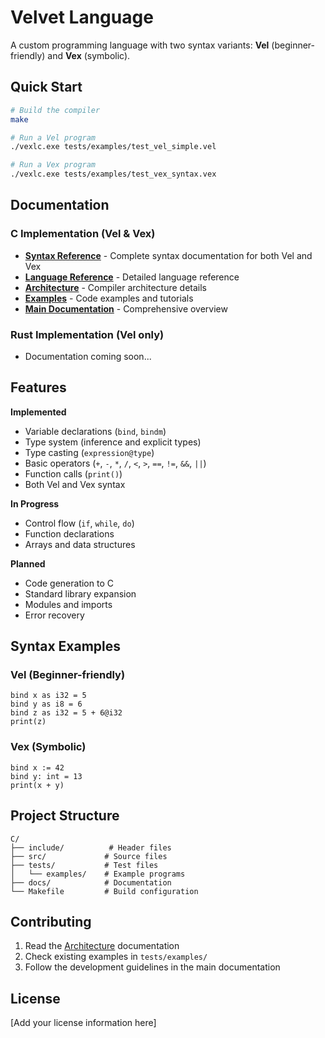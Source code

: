# Velvet Language

A custom programming language with two syntax variants: **Vel** (beginner-friendly) and **Vex** (symbolic).

## Quick Start

```bash
# Build the compiler
make

# Run a Vel program
./vexlc.exe tests/examples/test_vel_simple.vel

# Run a Vex program
./vexlc.exe tests/examples/test_vex_syntax.vex
```

## Documentation

### C Implementation (Vel & Vex)
- **[Syntax Reference](C/docs/syntax.md)** - Complete syntax documentation for both Vel and Vex
- **[Language Reference](C/docs/LANGUAGE_REFERENCE.md)** - Detailed language reference
- **[Architecture](C/docs/ARCHITECTURE.md)** - Compiler architecture details
- **[Examples](C/docs/EXAMPLES.md)** - Code examples and tutorials
- **[Main Documentation](C/docs/README.md)** - Comprehensive overview

### Rust Implementation (Vel only)
- Documentation coming soon...

## Features

 **Implemented**
- Variable declarations (`bind`, `bindm`)
- Type system (inference and explicit types)
- Type casting (`expression@type`)
- Basic operators (`+`, `-`, `*`, `/`, `<`, `>`, `==`, `!=`, `&&`, `||`)
- Function calls (`print()`)
- Both Vel and Vex syntax

 **In Progress**
- Control flow (`if`, `while`, `do`)
- Function declarations
- Arrays and data structures

 **Planned**
- Code generation to C
- Standard library expansion
- Modules and imports
- Error recovery

## Syntax Examples

### Vel (Beginner-friendly)
```vel
bind x as i32 = 5
bind y as i8 = 6
bind z as i32 = 5 + 6@i32
print(z)
```

### Vex (Symbolic)
```vex
bind x := 42
bind y: int = 13
print(x + y)
```

## Project Structure

```
C/
├── include/          # Header files
├── src/             # Source files
├── tests/           # Test files
│   └── examples/    # Example programs
├── docs/            # Documentation
└── Makefile         # Build configuration
```

## Contributing

1. Read the [Architecture](docs/ARCHITECTURE.md) documentation
2. Check existing examples in `tests/examples/`
3. Follow the development guidelines in the main documentation

## License

[Add your license information here] 